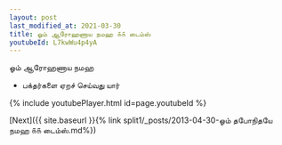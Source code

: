 ```yaml
---
layout: post
last_modified_at: 2021-03-30
title: ஓம் ஆரோஹணாய நமஹ ௧௧ டைம்ஸ்
youtubeId: L7kwWu4p4yA
---
```

 
 
 ஓம் ஆரோஹணாய நமஹ  
 
 -  பக்தர்களை ஏறச் செய்வது யார் 
 
  
 
  
 
 
 
 
 
 


{% include youtubePlayer.html id=page.youtubeId %}
 
[Next]({{ site.baseurl }}{% link  split1/_posts/2013-04-30-ஓம் தபோநிதயே நமஹ ௧௧ டைம்ஸ்.md%})
 
